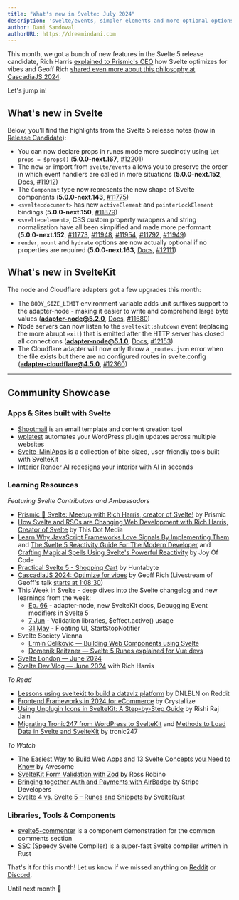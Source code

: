 ```yaml
---
title: "What's new in Svelte: July 2024"
description: 'svelte/events, simpler elements and more optional options'
author: Dani Sandoval
authorURL: https://dreamindani.com
---
```


This month, we got a bunch of new features in the Svelte 5 release candidate, Rich Harris [explained to Prismic's CEO](https://www.youtube.com/live/uWLTDUjNrhQ) how Svelte optimizes for vibes and Geoff Rich [shared even more about this philosophy at CascadiaJS 2024](https://cascadiajs.com/2024/talks/optimize-for-vibes-svelte-5-and-the-new-age-of-svelte).

Let's jump in!

## What's new in Svelte

Below, you'll find the highlights from the Svelte 5 release notes (now in [Release Candidate](https://www.npmjs.com/package/svelte?activeTab=versions)):

- You can now declare props in runes mode more succinctly using `let props = $props()` (**5.0.0-next.167**, [#12201](https://github.com/sveltejs/svelte/pull/12201))
- The new `on` import from `svelte/events` allows you to preserve the order in which event handlers are called in more situations (**5.0.0-next.152**, [Docs](https://svelte-5-preview.vercel.app/docs/imports#svelte-events), [#11912](https://github.com/sveltejs/svelte/pull/11912))
- The `Component` type now represents the new shape of Svelte components (**5.0.0-next.143**, [#11775](https://github.com/sveltejs/svelte/pull/11775))
- `<svelte:document>` has new `activeElement` and `pointerLockElement` bindings (**5.0.0-next.150**, [#11879](https://github.com/sveltejs/svelte/pull/11879))
- `<svelte:element>`, CSS custom property wrappers and string normalization have all been simplified and made more performant (**5.0.0-next.152**, [#11773](https://github.com/sveltejs/svelte/pull/11773), [#11948](https://github.com/sveltejs/svelte/pull/11948), [#11954](https://github.com/sveltejs/svelte/pull/11954), [#11792](https://github.com/sveltejs/svelte/pull/11792), [#11949](https://github.com/sveltejs/svelte/pull/11949))
- `render`, `mount` and `hydrate` options are now actually optional if no properties are required (**5.0.0-next.163**, [Docs](https://svelte-5-preview.vercel.app/docs/imports#svelte), [#12111](https://github.com/sveltejs/svelte/pull/12111))

## What's new in SvelteKit

The node and Cloudflare adapters got a few upgrades this month:

- The `BODY_SIZE_LIMIT` environment variable adds unit suffixes support to the adapter-node - making it easier to write and comprehend large byte values (**adapter-node@5.2.0**, [Docs](/docs/kit/adapter-node#Environment-variables-BODY_SIZE_LIMIT), [#11680](https://github.com/sveltejs/kit/pull/11680))
- Node servers can now listen to the `sveltekit:shutdown` event (replacing the more abrupt `exit`) that is emitted after the HTTP server has closed all connections (**adapter-node@5.1.0**, [Docs](/docs/kit/adapter-node#Graceful-shutdown), [#12153](https://github.com/sveltejs/kit/pull/12153))
- The Cloudflare adapter will now only throw a `_routes.json` error when the file exists but there are no configured routes in svelte.config (**adapter-cloudflare@4.5.0**, [#12360](https://github.com/sveltejs/kit/pull/12360))

---

## Community Showcase

### Apps & Sites built with Svelte

- [Shootmail](https://shootmail.app/) is an email template and content creation tool
- [wplatest](https://wplatest.co/) automates your WordPress plugin updates across multiple websites
- [Svelte-MiniApps](https://github.com/Michael-Obele/Svelte-MiniApps) is a collection of bite-sized, user-friendly tools built with SvelteKit
- [Interior Render AI](https://www.interiorrenderai.com/) redesigns your interior with AI in seconds

### Learning Resources

_Featuring Svelte Contributors and Ambassadors_

- [Prismic 🧡 Svelte: Meetup with Rich Harris, creator of Svelte!](https://www.youtube.com/live/uWLTDUjNrhQ) by Prismic
- [How Svelte and RSCs are Changing Web Development with Rich Harris, Creator of Svelte](https://www.youtube.com/watch?v=QTJtR8IUsQM) by This Dot Media
- [Learn Why JavaScript Frameworks Love Signals By Implementing Them](https://www.youtube.com/watch?app=desktop&v=1TSLEzNzGQM) and [The Svelte 5 Reactivity Guide For The Modern Developer](https://www.youtube.com/watch?v=tErKyuUTzsM) and [Crafting Magical Spells Using Svelte's Powerful Reactivity](https://www.youtube.com/watch?v=HnNgkwHZIII) by Joy Of Code
- [Practical Svelte 5 - Shopping Cart](https://www.youtube.com/watch?v=geAcAzheu_Y) by Huntabyte
- [CascadiaJS 2024: Optimize for vibes](https://geoffrich.net/posts/cascadiajs-2024/) by Geoff Rich (Livestream of Geoff's talk [starts at 1:08:30](https://www.youtube.com/live/o2VQXBI_yk8?si=Vv4FSZ367dC50Ii7&t=4110))
- This Week in Svelte - deep dives into the Svelte changelog and new learnings from the week:
  - [Ep. 66](https://www.youtube.com/watch?v=yaAGazsz6Lc) - adapter-node, new SvelteKit docs, Debugging Event modifiers in Svelte 5
  - [7 Jun](https://www.youtube.com/watch?v=5JNcz7mOfMI) - Validation libraries, $effect.active() usage
  - [31 May](https://www.youtube.com/watch?v=edoYKNgUQQI) - Floating UI, StartStopNotifier
- Svelte Society Vienna
  - [Ermin Celikovic — Building Web Components using Svelte](https://www.youtube.com/watch?v=T4zwmtUW7Gw)
  - [Domenik Reitzner — Svelte 5 Runes explained for Vue devs](https://www.youtube.com/watch?v=4idUQlFV02I)
- [Svelte London — June 2024](https://www.youtube.com/watch?v=J5srLwhlBdw)
- [Svelte Dev Vlog — June 2024](https://www.youtube.com/watch?v=4TGwlWFoGvM) with Rich Harris

_To Read_

- [Lessons using sveltekit to build a dataviz platform](https://www.reddit.com/r/sveltejs/comments/1dggvhh/lessons_using_sveltekit_to_build_a_dataviz/) by DNLBLN on Reddit
- [Frontend Frameworks in 2024 for eCommerce](https://crystallize.com/blog/best-frontend-frameworks?utm_medium=social&utm_source=Discord) by Crystallize
- [Using Unplugin Icons in SvelteKit: A Step-by-Step Guide](https://www.launchfa.st/blog/sveltekit-unplugin-icons) by Rishi Raj Jain
- [Migrating Tronic247 from WordPress to SvelteKit](https://www.tronic247.com/migrating-tronic247-from-wordpress-to-sveltekit?_) and [Methods to Load Data in Svelte and SvelteKit](https://www.tronic247.com/methods-to-load-data-in-svelte) by tronic247

_To Watch_

- [The Easiest Way to Build Web Apps](https://www.youtube.com/watch?v=ZT0yQgUIZho) and [13 Svelte Concepts you Need to Know](https://www.youtube.com/watch?v=A-6MVm0yt20) by Awesome
- [SvelteKit Form Validation with Zod](https://www.youtube.com/watch?v=11AbCRomRhs) by Ross Robino
- [Bringing together Auth and Payments with AirBadge](https://www.youtube.com/watch?v=6w3v9QD2ae4) by Stripe Developers
- [Svelte 4 vs. Svelte 5 – Runes and Snippets](https://www.youtube.com/watch?v=X37exLLQHwg) by SvelteRust

### Libraries, Tools & Components

- [svelte5-commenter](https://github.com/cardgraph22/svelte5-commenter) is a component demonstration for the common comments section
- [SSC](https://github.com/ssc-project/ssc) (Speedy Svelte Compiler) is a super-fast Svelte compiler written in Rust

That's it for this month! Let us know if we missed anything on [Reddit](https://www.reddit.com/r/sveltejs/) or [Discord](https://discord.gg/svelte).

Until next month 👋

